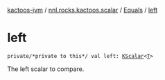 [kactoos-jvm](../../index.md) / [nnl.rocks.kactoos.scalar](../index.md) / [Equals](index.md) / [left](./left.md)

# left

`private/*private to this*/ val left: `[`KScalar`](../../nnl.rocks.kactoos/-k-scalar.md)`<`[`T`](index.md#T)`>`

The left scalar to compare.

